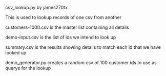 csv_lookup.py by james270tx

This is used to lookup records of one csv from another

customers-1000.csv is the master list containing all details

demo-input.csv is the list of ids we intend to look up

summary.csv is the results showing details to match each id that we have looked up

demo_generator.py creates a random csv of 100 customer ids to use as querys for the lookup
